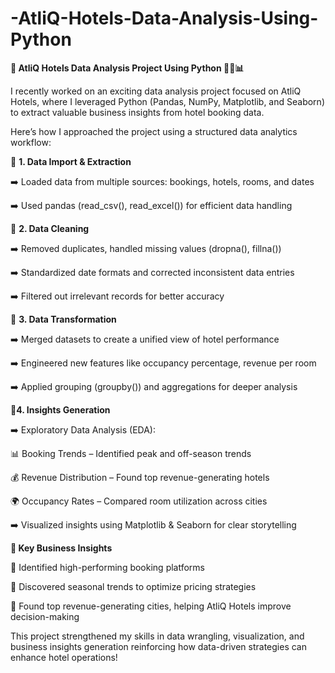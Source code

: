 # -AtliQ-Hotels-Data-Analysis-Using-Python
**🚀 AtliQ Hotels Data Analysis Project Using Python 🏨🐍📊**



I recently worked on an exciting data analysis project focused on AtliQ Hotels, where I leveraged Python (Pandas, NumPy, Matplotlib, and Seaborn) to extract valuable business insights from hotel booking data.

Here’s how I approached the project using a structured data analytics workflow:



🔹 **1. Data Import & Extraction**

➡️ Loaded data from multiple sources: bookings, hotels, rooms, and dates

➡️ Used pandas (read_csv(), read_excel()) for efficient data handling



🔹 **2. Data Cleaning**

➡️ Removed duplicates, handled missing values (dropna(), fillna())

➡️ Standardized date formats and corrected inconsistent data entries

➡️ Filtered out irrelevant records for better accuracy



🔹 **3. Data Transformation**

➡️ Merged datasets to create a unified view of hotel performance

➡️ Engineered new features like occupancy percentage, revenue per room

➡️ Applied grouping (groupby()) and aggregations for deeper analysis



🔹**4. Insights Generation**

➡️ Exploratory Data Analysis (EDA):

📊 Booking Trends – Identified peak and off-season trends

💰 Revenue Distribution – Found top revenue-generating hotels

🌍 Occupancy Rates – Compared room utilization across cities

➡️ Visualized insights using Matplotlib & Seaborn for clear storytelling



**🚀 Key Business Insights**

🔹 Identified high-performing booking platforms

🔹 Discovered seasonal trends to optimize pricing strategies

🔹 Found top revenue-generating cities, helping AtliQ Hotels improve decision-making



This project strengthened my skills in data wrangling, visualization, and business insights generation reinforcing how data-driven strategies can enhance hotel operations!
